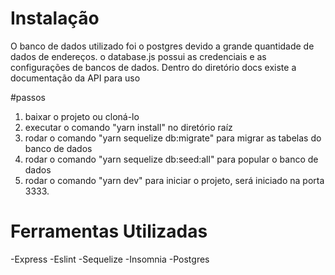 # Instalação

O banco de dados utilizado foi o postgres devido a grande quantidade de dados de endereços.
o database.js possui as credenciais e as configurações de bancos de dados.
Dentro do diretório docs existe a documentação da API para uso


#passos
1. baixar o projeto ou cloná-lo
2. executar o comando "yarn install" no diretório raíz
3. rodar o comando "yarn sequelize db:migrate" para migrar as tabelas do banco de dados
4. rodar o comando "yarn sequelize db:seed:all" para popular o banco de dados
5. rodar o comando "yarn dev" para iniciar o projeto, será iniciado na porta 3333.


# Ferramentas Utilizadas
-Express
-Eslint
-Sequelize
-Insomnia
-Postgres
